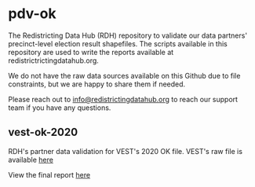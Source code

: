 # pdv-ok

The Redistricting Data Hub (RDH) repository to validate our data partners' precinct-level election result shapefiles. The scripts available in this repository are used to write the reports available at redistrictrictingdatahub.org.

We do not have the raw data sources available on this Github due to file constraints, but we are happy to share them if needed.

Please reach out to info@redistrictingdatahub.org to reach our support team if you have any questions.

## vest-ok-2020

RDH's partner data validation for VEST's 2020 OK file. 
VEST's raw file is available  [here](https://dataverse.harvard.edu/file.xhtml?fileId=4750437&version=17.0)

View the final report [here](https://redistrictingdatahub.org/dataset/vest-2020-oklahoma-precinct-and-election-results/)
